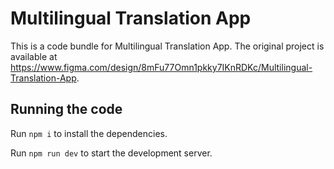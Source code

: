 
  # Multilingual Translation App

  This is a code bundle for Multilingual Translation App. The original project is available at https://www.figma.com/design/8mFu77Omn1pkky7IKnRDKc/Multilingual-Translation-App.

  ## Running the code

  Run `npm i` to install the dependencies.

  Run `npm run dev` to start the development server.
  